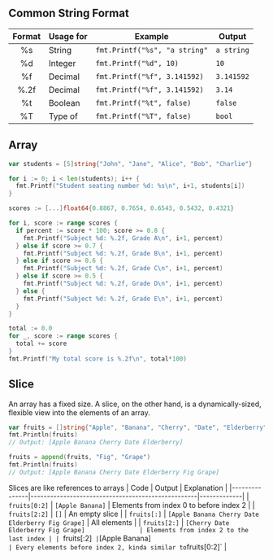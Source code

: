 ## Common String Format  
| Format | Usage for | Example                         | Output     | 
|:------:|-----------|---------------------------------|------------|
|   %s   | String    | `fmt.Printf("%s", "a string"`   | `a string` |
|   %d   | Integer   | `fmt.Printf("%d", 10)`          | `10`       |
|   %f   | Decimal   | `fmt.Printf("%f", 3.141592)`    | `3.141592` |
|  %.2f  | Decimal   | `fmt.Printf("%f", 3.141592)`    | `3.14`     |
|   %t   | Boolean   | `fmt.Printf("%t", false)`       | `false`    |
|   %T   | Type of   | `fmt.Printf("%T", false)`       | `bool`     |


## Array
```go
var students = [5]string{"John", "Jane", "Alice", "Bob", "Charlie"}

for i := 0; i < len(students); i++ {
  fmt.Printf("Student seating number %d: %s\n", i+1, students[i])
}
```
```go
scores := [...]float64{0.8867, 0.7654, 0.6543, 0.5432, 0.4321}

for i, score := range scores {
  if percent := score * 100; score >= 0.8 {
    fmt.Printf("Subject %d: %.2f, Grade A\n", i+1, percent)
  } else if score >= 0.7 {
    fmt.Printf("Subject %d: %.2f, Grade B\n", i+1, percent)
  } else if score >= 0.6 {
    fmt.Printf("Subject %d: %.2f, Grade C\n", i+1, percent)
  } else if score >= 0.5 {
    fmt.Printf("Subject %d: %.2f, Grade D\n", i+1, percent)
  } else {
    fmt.Printf("Subject %d: %.2f, Grade E\n", i+1, percent)
  }
}

total := 0.0
for _, score := range scores {
  total += score
}
fmt.Printf("My total score is %.2f\n", total*100)
```

## Slice
An array has a fixed size. A slice, on the other hand, is a dynamically-sized, flexible view into the elements of an array.  
```go
var fruits = []string{"Apple", "Banana", "Cherry", "Date", "Elderberry"}
fmt.Println(fruits)
// Output: [Apple Banana Cherry Date Elderberry]

fruits = append(fruits, "Fig", "Grape")
fmt.Println(fruits)
// Output: [Apple Banana Cherry Date Elderberry Fig Grape]
```
Slices are like references to arrays
|      Code     |                      Output                       | Explanation |
|---------------|---------------------------------------------------|-------------|
| `fruits[0:2]` | `[Apple Banana]`                                  | Elements from index 0 to before index 2 |
| `fruits[2:2]` | `[]`                                              | An empty slice |
| `fruits[:]`   | `[Apple Banana Cherry Date Elderberry Fig Grape]` | All elements |
| `fruits[2:]`  | `[Cherry Date Elderberry Fig Grape]               | Elements from index 2 to the last index |
| `fruits[:2]`  | `[Apple Banana]`                                  | Every elements before index 2, kinda similar to `fruits[0:2]` |

